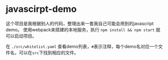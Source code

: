 # javascirpt-demo
这个项目是我根据别人的代码，整理出来一套我自己可能会用到的javascript demo。
使用webpack来搭建的本地服务，执行  `npm install && npm start` 就可以启动项目。

在 `./src/whitelist.yaml` 查看demo列表，`#`表示注释，每个demo名对应一个文件名，可以在`src`下找到相应的文件。
